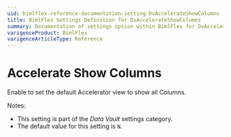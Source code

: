 ```yaml
---
uid: bimlflex-reference-documentation-setting-DvAccelerateShowColumns
title: BimlFlex Settings Definition for DvAccelerateShowColumns
summary: Documentation of settings option within BimlFlex for DvAccelerateShowColumns
varigenceProduct: BimlFlex
varigenceArticleType: Reference
---
```


# Accelerate Show Columns

Enable to set the default Accelerator view to show all Columns.

Notes:

* This setting is part of the *Data Vault* settings category.
* The default value for this setting is `N`.